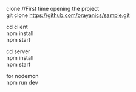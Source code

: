 clone
//First time opening the project <br>
git clone https://github.com/orayanics/sample.git<br>

cd client <br>
npm install <br>
npm start <br>

cd server <br>
npm install <br>
npm start <br>

for nodemon <br>
npm run dev <br>
